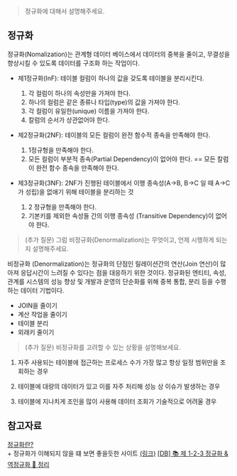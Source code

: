 >정규화에 대해서 설명해주세요.
## 정규화
정규화(Nomalization)는 관계형 데이터 베이스에서 데이터의 중복을 줄이고, 무결성을 향상시킬 수 있도록 데이터를 구조화 하는 작업이다.

- 제1정규화(InF): 테이블 컬럼이 하나의 값을 갖도록 테이블을 분리시킨다.
  1. 각 컬럼이 하나의 속성만을 가져야 한다.
  2. 하나의 컬럼은 같은 종류나 타입(type)의 값을 가져야 한다.
  3. 각 컬럼이 유일한(unique) 이름을 가져야 한다.
  4. 칼럼의 순서가 상관없어야 한다.
- 제2정규화(2NF): 테이블의 모든 컬럼이 완전 함수적 종속을 만족해야 한다.
  1. 1정규형을 만족해야 한다.
  2. 모든 컬럼이 부분적 종속(Partial Dependency)이 없어야 한다. == 모든 칼럼이 완전 함수 종속을 만족해야 한다.

- 제3정규화(3NF): 2NF가 진행된 테이블에서 이행 종속성(A->B, B->C 일 때 A->C 가 성립)을 없애기 위해 테이블을 분리하는 것
  1. 2 정규형을 만족해야 한다.
  2. 기본키를 제외한 속성들 간의 이행 종속성 (Transitive Dependency)이 없어야 한다.

> (추가 질문) 그럼 비정규화(Denormalization)는 무엇이고, 언제 시행하게 되는지 설명해주세요.  

비정규화 (Denormalization)는 정규화의 단점인 릴레이션간의 연산(Join 연산)이 많아져 응답시간이 느려질 수 있다는 점을 대응하기 위한 것이다. 정규화된 엔티티, 속성, 관계를 시스템의 성능 향상 및 개발과 운영의 단순화를 위해 중복 통합, 분리 등을 수행하는 데이터 기법이다.
- JOIN을 줄이기
- 계산 작업을 줄이기
- 테이블 분리
- 외래키 줄이기

> (추가 질문) 비정규화를 고려할 수 있는 상황을 설명해보세요.
1. 자주 사용되는 테이블에 접근하는 프로세스 수가 가장 많고 항상 일정 범위만을 조회하는 경우

2. 테이블에 대량의 데이터가 있고 이를 자주 처리해 성능 상 이슈가 발생하는 경우

3. 테이블에 지나치게 조인을 많이 사용해 데이터 조회가 기술적으로 어려울 경우

## 참고자료
[정규화란?](https://code-lab1.tistory.com/48)  
\+ 정규화가 이해되지 않을 떄 보면 좋을듯한 사이트 [(링크)](https://mr-dan.tistory.com/10)
[[DB] 📚 제 1-2-3 정규화 & 역정규화 💯 정리](https://inpa.tistory.com/entry/DB-%F0%9F%93%9A-%EC%A0%9C-1-2-3-%EC%A0%95%EA%B7%9C%ED%99%94-%EC%97%AD%EC%A0%95%EA%B7%9C%ED%99%94#%EC%97%AD%EC%A0%95%EA%B7%9C%ED%99%94)
